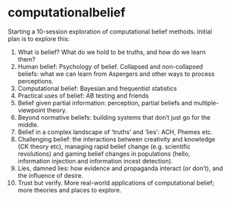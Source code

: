 # computationalbelief

Starting a 10-session exploration of computational belief methods.  Initial plan is to explore this:

1. What is belief? What do we hold to be truths, and how do we learn them?
2. Human belief: Psychology of belief. Collapsed and non-collapsed beliefs: what we can learn from Aspergers and other ways to process perceptions.
3. Computational belief: Bayesian and frequentist statistics
4. Practical uses of belief: AB testing and friends
5. Belief given partial information: perception, partial beliefs and multiple-viewpoint theory. 
6. Beyond normative beliefs: building systems that don’t just go for the middle. 
7. Belief in a complex landscape of ‘truths’ and ‘lies': ACH, Phemes etc. 
8. Challenging belief: the interactions between creativity and knowledge \(CK theory etc\), managing rapid belief change \(e.g. scientific revolutions\) and gaming belief changes in populations \(hello, information injection and information incest detection\). 
9. Lies, damned lies: how evidence and propaganda interact \(or don’t\), and the influence of desire. 
10. Trust but verify. More real-world applications of computational belief; more theories and places to explore. 



